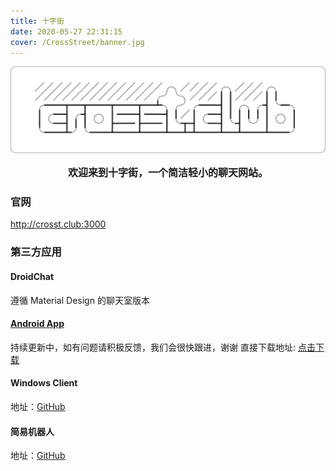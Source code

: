```yaml
---
title: 十字街
date: 2020-05-27 22:31:15
cover: /CrossStreet/banner.jpg
---
```

![](/CrossStreet/logo.png)
<font size=3><center>**欢迎来到十字街，一个简洁轻小的聊天网站。**</center></font>
### 官网
<font color=Aqua>http://crosst.club:3000 </font>
### 第三方应用
#### DroidChat
遵循 Material Design 的聊天室版本

#### [Android App](https://pastebin.com/raw/SRjsN5cN)
持续更新中，如有问题请积极反馈，我们会很快跟进，谢谢
直接下载地址: [点击下载](https://cross-street.coding.net/api/share/download/9d95c52f-68cf-4d51-947a-20595eda2d38)

#### Windows Client
地址：[GitHub](https://github.com/LanceLiang2018/ChatClient)

#### 简易机器人
地址：[GitHub](https://github.com/WoodenBlock/SimpleBot)